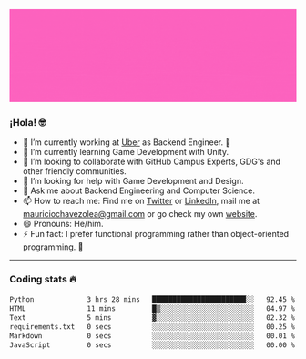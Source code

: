 ![Banner](banner.gif)

### ¡Hola! 🤓

- 🔭 I’m currently working at [Uber](https://uber.com) as Backend Engineer. 🚗
- 🌱 I’m currently learning Game Development with Unity.
- 👯 I’m looking to collaborate with GitHub Campus Experts, GDG's and other friendly communities.
- 🤔 I’m looking for help with Game Development and Design.
- 💬 Ask me about Backend Engineering and Computer Science.
- 📫 How to reach me: Find me on [Twitter](https://twitter.com/ultr4nerd) or [LinkedIn](https://www.linkedin.com/in/ultr4nerd), mail me at [mauriciochavezolea@gmail.com](mailto:mauriciochavezolea@gmail.com) or go check my own [website](mauriciochavez.dev).
- 😄 Pronouns: He/him. 
- ⚡ Fun fact: I prefer functional programming rather than object-oriented programming. 🤭
---

### Coding stats 🔥

<!--START_SECTION:waka-->

```text
Python             3 hrs 28 mins   ███████████████████████░░   92.45 %
HTML               11 mins         █▒░░░░░░░░░░░░░░░░░░░░░░░   04.97 %
Text               5 mins          ▓░░░░░░░░░░░░░░░░░░░░░░░░   02.32 %
requirements.txt   0 secs          ░░░░░░░░░░░░░░░░░░░░░░░░░   00.25 %
Markdown           0 secs          ░░░░░░░░░░░░░░░░░░░░░░░░░   00.01 %
JavaScript         0 secs          ░░░░░░░░░░░░░░░░░░░░░░░░░   00.00 %
```

<!--END_SECTION:waka-->

